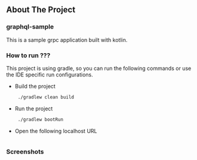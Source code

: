 <!-- ABOUT THE PROJECT -->
## About The Project
### graphql-sample
This is a sample grpc application built with kotlin.

### How to run ???

This project is using gradle, so you can run the following commands or use the IDE specific run configurations.
* Build the project
  ```sh
   ./gradlew clean build
  ```
* Run the project
  ```sh
   ./gradlew bootRun
  ```
* Open the following localhost URL
  ```sh
  ```

### Screenshots